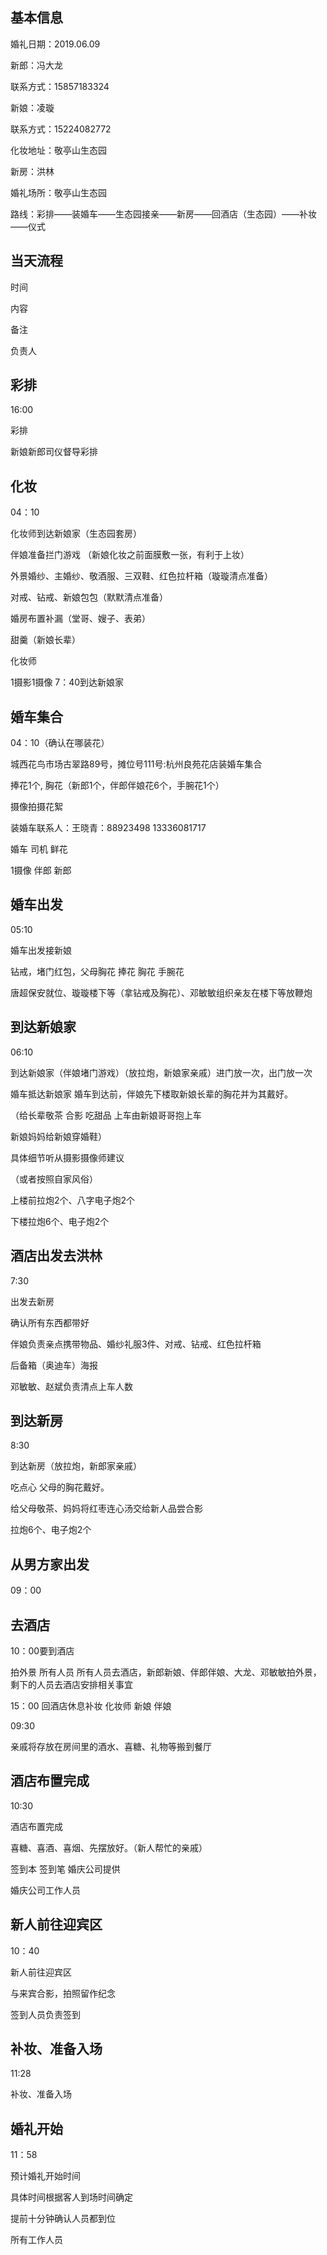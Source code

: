 ## 基本信息

婚礼日期：2019.06.09

新郎：冯大龙

联系方式：15857183324   

新娘：凌璇               

联系方式：15224082772

化妆地址：敬亭山生态园

新房：洪林

婚礼场所：敬亭山生态园

路线：彩排——装婚车——生态园接亲——新房——回酒店（生态园）——补妆——仪式



## 当天流程

时间

内容

备注

负责人

## 彩排

16:00

彩排

新娘新郎司仪督导彩排

## 化妆

04：10

化妆师到达新娘家（生态园套房）

伴娘准备拦门游戏 （新娘化妆之前面膜敷一张，有利于上妆）

外景婚纱、主婚纱、敬酒服、三双鞋、红色拉杆箱（璇璇清点准备）  

对戒、钻戒、新娘包包（默默清点准备）

婚房布置补漏（堂哥、嫂子、表弟）

甜羹（新娘长辈）

化妆师

1摄影1摄像 7：40到达新娘家

## 婚车集合

04：10（确认在哪装花）

城西花鸟市场古翠路89号，摊位号111号:杭州良苑花店装婚车集合

捧花1个, 胸花（新郎1个，伴郎伴娘花6个，手腕花1个）

摄像拍摄花絮 

装婚车联系人：王晓青：88923498  13336081717

婚车 司机 鲜花

1摄像  伴郎 新郎

## 婚车出发

05:10

婚车出发接新娘

钻戒，堵门红包，父母胸花 捧花 胸花 手腕花

唐超保安就位、璇璇楼下等（拿钻戒及胸花）、邓敏敏组织亲友在楼下等放鞭炮


## 到达新娘家

06:10

到达新娘家（伴娘堵门游戏）（放拉炮，新娘家亲戚）进门放一次，出门放一次

婚车抵达新娘家 婚车到达前，伴娘先下楼取新娘长辈的胸花并为其戴好。

（给长辈敬茶  合影  吃甜品  上车由新娘哥哥抱上车

新娘妈妈给新娘穿婚鞋）  

具体细节听从摄影摄像师建议

（或者按照自家风俗）

上楼前拉炮2个、八字电子炮2个

下楼拉炮6个、电子炮2个

## 酒店出发去洪林

7:30

出发去新房

确认所有东西都带好

伴娘负责亲点携带物品、婚纱礼服3件、对戒、钻戒、红色拉杆箱

后备箱（奥迪车）海报

邓敏敏、赵斌负责清点上车人数

## 到达新房

8:30

到达新房（放拉炮，新郎家亲戚）

吃点心  父母的胸花戴好。

给父母敬茶、妈妈将红枣连心汤交给新人品尝合影

拉炮6个、电子炮2个


## 从男方家出发

09：00

## 去酒店


10：00要到酒店





拍外景
所有人员
所有人员去酒店，新郎新娘、伴郎伴娘、大龙、邓敏敏拍外景，剩下的人员去酒店安排相关事宜

 15：00
回酒店休息补妆
化妆师  新娘 伴娘





09:30

亲戚将存放在房间里的酒水、喜糖、礼物等搬到餐厅




## 酒店布置完成

10:30


酒店布置完成

喜糖、喜酒、喜烟、先摆放好。（新人帮忙的亲戚）

签到本 签到笔 婚庆公司提供

婚庆公司工作人员





## 新人前往迎宾区

10：40

新人前往迎宾区

与来宾合影，拍照留作纪念

签到人员负责签到

## 补妆、准备入场

11:28

补妆、准备入场


## 婚礼开始

11：58

预计婚礼开始时间

具体时间根据客人到场时间确定

提前十分钟确认人员都到位

所有工作人员




